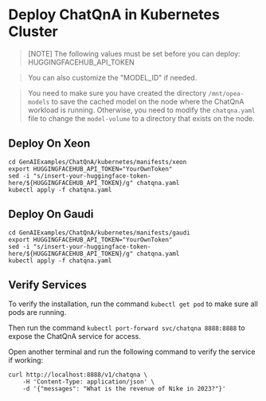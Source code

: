 # Deploy ChatQnA in Kubernetes Cluster

> [NOTE]
> The following values must be set before you can deploy:
> HUGGINGFACEHUB_API_TOKEN

> You can also customize the "MODEL_ID" if needed.

> You need to make sure you have created the directory `/mnt/opea-models` to save the cached model on the node where the ChatQnA workload is running. Otherwise, you need to modify the `chatqna.yaml` file to change the `model-volume` to a directory that exists on the node.

## Deploy On Xeon

```
cd GenAIExamples/ChatQnA/kubernetes/manifests/xeon
export HUGGINGFACEHUB_API_TOKEN="YourOwnToken"
sed -i "s/insert-your-huggingface-token-here/${HUGGINGFACEHUB_API_TOKEN}/g" chatqna.yaml
kubectl apply -f chatqna.yaml
```

## Deploy On Gaudi

```
cd GenAIExamples/ChatQnA/kubernetes/manifests/gaudi
export HUGGINGFACEHUB_API_TOKEN="YourOwnToken"
sed -i "s/insert-your-huggingface-token-here/${HUGGINGFACEHUB_API_TOKEN}/g" chatqna.yaml
kubectl apply -f chatqna.yaml
```

## Verify Services

To verify the installation, run the command `kubectl get pod` to make sure all pods are running.

Then run the command `kubectl port-forward svc/chatqna 8888:8888` to expose the ChatQnA service for access.

Open another terminal and run the following command to verify the service if working:

```console
curl http://localhost:8888/v1/chatqna \
    -H 'Content-Type: application/json' \
    -d '{"messages": "What is the revenue of Nike in 2023?"}'
```
